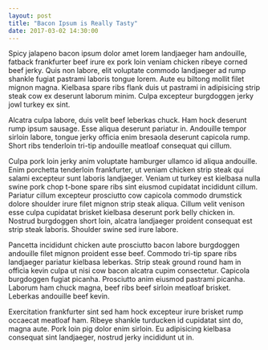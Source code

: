 ```yaml
---
layout: post
title: "Bacon Ipsum is Really Tasty"
date: 2017-03-02 14:30:00
---
```


Spicy jalapeno bacon ipsum dolor amet lorem landjaeger ham andouille, fatback frankfurter beef irure ex pork loin veniam chicken ribeye corned beef jerky. Quis non labore, elit voluptate commodo landjaeger ad rump shankle fugiat pastrami laboris tongue lorem. Aute eu biltong mollit filet mignon magna. Kielbasa spare ribs flank duis ut pastrami in adipisicing strip steak cow ex deserunt laborum minim. Culpa excepteur burgdoggen jerky jowl turkey ex sint.

Alcatra culpa labore, duis velit beef leberkas chuck. Ham hock deserunt rump ipsum sausage. Esse aliqua deserunt pariatur in. Andouille tempor sirloin labore, tongue jerky officia enim bresaola deserunt capicola rump. Short ribs tenderloin tri-tip andouille meatloaf consequat qui cillum.

Culpa pork loin jerky anim voluptate hamburger ullamco id aliqua andouille. Enim porchetta tenderloin frankfurter, ut veniam chicken strip steak qui salami excepteur sunt laboris landjaeger. Veniam ut turkey est kielbasa nulla swine pork chop t-bone spare ribs sint eiusmod cupidatat incididunt cillum. Pariatur cillum excepteur prosciutto cow capicola commodo drumstick dolore shoulder irure filet mignon strip steak aliqua. Cillum velit venison esse culpa cupidatat brisket kielbasa deserunt pork belly chicken in. Nostrud burgdoggen short loin, alcatra landjaeger proident consequat est strip steak laboris. Shoulder swine sed irure labore.

Pancetta incididunt chicken aute prosciutto bacon labore burgdoggen andouille filet mignon proident esse beef. Commodo tri-tip spare ribs landjaeger pariatur kielbasa leberkas. Strip steak ground round ham in officia kevin culpa ut nisi cow bacon alcatra cupim consectetur. Capicola burgdoggen fugiat picanha. Prosciutto anim eiusmod pastrami picanha. Laborum ham chuck magna, beef ribs beef sirloin meatloaf brisket. Leberkas andouille beef kevin.

Exercitation frankfurter sint sed ham hock excepteur irure brisket rump occaecat meatloaf ham. Ribeye shankle turducken id cupidatat sint do, magna aute. Pork loin pig dolor enim sirloin. Eu adipisicing kielbasa consequat sint landjaeger, nostrud jerky incididunt ut in.

